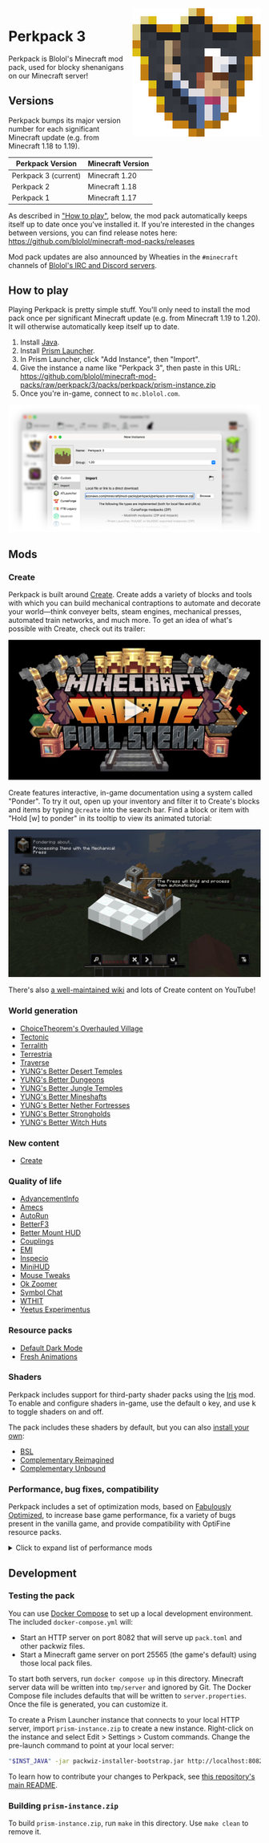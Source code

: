 <img src="images/perkpack-256.png" style="display: block; float: right">

# Perkpack 3

Perkpack is Blolol's Minecraft mod pack, used for blocky shenanigans on our Minecraft server!

## Versions

Perkpack bumps its major version number for each significant Minecraft update (e.g. from Minecraft 1.18 to 1.19).

| Perkpack Version     | Minecraft Version |
|----------------------|-------------------|
| Perkpack 3 (current) | Minecraft 1.20    |
| Perkpack 2           | Minecraft 1.18    |
| Perkpack 1           | Minecraft 1.17    |

As described in ["How to play"](#how-to-play), below, the mod pack automatically keeps itself up to date once you've installed it. If you're interested in the changes between versions, you can find release notes here: https://github.com/blolol/minecraft-mod-packs/releases

Mod pack updates are also announced by Wheaties in the `#minecraft` channels of [Blolol's IRC and Discord servers](https://blolol.com/chat).

## How to play

Playing Perkpack is pretty simple stuff. You'll only need to install the mod pack once per significant Minecraft update (e.g. from Minecraft 1.19 to 1.20). It will otherwise automatically keep itself up to date.

1. Install [Java](https://prismlauncher.org/wiki/getting-started/installing-java/).
1. Install [Prism Launcher](https://prismlauncher.org).
1. In Prism Launcher, click "Add Instance", then "Import".
1. Give the instance a name like "Perkpack 3", then paste in this URL: https://github.com/blolol/minecraft-mod-packs/raw/perkpack/3/packs/perkpack/prism-instance.zip
1. Once you're in-game, connect to `mc.blolol.com`.

![Creating a Prism Launcher instance](images/creating-a-prism-instance.png)

## Mods

### Create

Perkpack is built around [Create](https://modrinth.com/mod/create-fabric). Create adds a variety of blocks and tools with which you can build mechanical contraptions to automate and decorate your world—think conveyer belts, steam engines, mechanical presses, automated train networks, and much more. To get an idea of what's possible with Create, check out its trailer:

[![Watch "This is Create" on YouTube](images/create-mod-trailer-thumbnail.jpg)](https://www.youtube.com/watch?v=rR8W-f9YhYA)

Create features interactive, in-game documentation using a system called "Ponder". To try it out, open up your inventory and filter it to Create's blocks and items by typing `@create` into the search bar. Find a block or item with "Hold [w] to ponder" in its tooltip to view its animated tutorial:

![Pondering the Mechanical Press](images/create-mod-pondering.jpg)

There's also [a well-maintained wiki](https://create.fandom.com/wiki/Create_Mod_Wiki) and lots of Create content on YouTube!

### World generation

* [ChoiceTheorem's Overhauled Village](https://modrinth.com/mod/ct-overhaul-village)
* [Tectonic](https://modrinth.com/datapack/tectonic)
* [Terralith](https://modrinth.com/mod/terralith)
* [Terrestria](https://modrinth.com/mod/terrestria)
* [Traverse](https://modrinth.com/mod/traverse)
* [YUNG's Better Desert Temples](https://modrinth.com/mod/yungs-better-desert-temples)
* [YUNG's Better Dungeons](https://modrinth.com/mod/yungs-better-dungeons)
* [YUNG's Better Jungle Temples](https://modrinth.com/mod/yungs-better-jungle-temples)
* [YUNG's Better Mineshafts](https://modrinth.com/mod/yungs-better-mineshafts)
* [YUNG's Better Nether Fortresses](https://modrinth.com/mod/yungs-better-nether-fortresses)
* [YUNG's Better Strongholds](https://modrinth.com/mod/yungs-better-strongholds)
* [YUNG's Better Witch Huts](https://modrinth.com/mod/yungs-better-witch-huts)

### New content

* [Create](https://modrinth.com/mod/create-fabric)

### Quality of life

* [AdvancementInfo](https://modrinth.com/mod/advancementinfo)
* [Amecs](https://modrinth.com/mod/amecs)
* [AutoRun](https://modrinth.com/mod/autorun)
* [BetterF3](https://modrinth.com/mod/betterf3)
* [Better Mount HUD](https://modrinth.com/mod/better-mount-hud)
* [Couplings](https://modrinth.com/mod/couplings)
* [EMI](https://modrinth.com/mod/emi)
* [Inspecio](https://modrinth.com/mod/inspecio)
* [MiniHUD](https://www.curseforge.com/minecraft/mc-mods/minihud)
* [Mouse Tweaks](https://modrinth.com/mod/mouse-tweaks)
* [Ok Zoomer](https://modrinth.com/mod/ok-zoomer)
* [Symbol Chat](https://modrinth.com/mod/symbol-chat)
* [WTHIT](https://modrinth.com/mod/wthit)
* [Yeetus Experimentus](https://modrinth.com/mod/yeetus-experimentus)

### Resource packs

* [Default Dark Mode](https://modrinth.com/resourcepack/default-dark-mode)
* [Fresh Animations](https://modrinth.com/resourcepack/fresh-animations)

### Shaders

Perkpack includes support for third-party shader packs using the [Iris]() mod. To enable and configure shaders in-game, use the default <kbd>o</kbd> key, and use <kbd>k</kbd> to toggle shaders on and off.

The pack includes these shaders by default, but you can also [install your own](https://modrinth.com/shaders):

* [BSL](https://modrinth.com/shader/bsl-shaders)
* [Complementary Reimagined](https://modrinth.com/shader/complementary-reimagined)
* [Complementary Unbound](https://modrinth.com/shader/complementary-unbound)

### Performance, bug fixes, compatibility

Perkpack includes a set of optimization mods, based on [Fabulously Optimized](https://modrinth.com/modpack/fabulously-optimized), to increase base game performance, fix a variety of bugs present in the vanilla game, and provide compatibility with OptiFine resource packs.

<details>
  <summary>
    Click to expand list of performance mods
  </summary>

  * [Animatica](https://modrinth.com/mod/animatica)
  * [Borderless Mining](https://modrinth.com/mod/borderless-mining)
  * [Capes](https://modrinth.com/mod/capes)
  * [CIT Resewn](https://modrinth.com/mod/cit-resewn)
  * [Continuity](https://modrinth.com/mod/continuity)
  * [Debugify](https://modrinth.com/mod/debugify)
  * [Dynamic FPS](https://modrinth.com/mod/dynamic-fps)
  * [Enhanced Block Entities](https://modrinth.com/mod/ebe) (EBE)
  * [Entity Model Features](https://modrinth.com/mod/entity-model-features) (EMF)
  * [Entity Culling](https://modrinth.com/mod/entityculling)
  * [Entity Texture Features](https://modrinth.com/mod/entitytexturefeatures) (ETF)
  * [Fadeless](https://modrinth.com/mod/fadeless)
  * [FerriteCore](https://modrinth.com/mod/ferrite-core)
  * [ImmediatelyFast](https://modrinth.com/mod/immediatelyfast)
  * [Indium](https://modrinth.com/mod/indium)
  * [Iris](https://modrinth.com/mod/iris)
  * [Krypton](https://modrinth.com/mod/krypton)
  * [Lithium](https://modrinth.com/mod/lithium)
  * [Memory Leak Fix](https://modrinth.com/mod/memoryleakfix)
  * [Model Gap Fix](https://modrinth.com/mod/modelfix)
  * [ModernFix](https://modrinth.com/mod/modernfix)
  * [More Culling](https://modrinth.com/mod/moreculling)
  * [Reese's Sodium Options](https://modrinth.com/mod/reeses-sodium-options)
  * [Sodium Extra](https://modrinth.com/mod/sodium-extra)
  * [Sodium](https://modrinth.com/mod/sodium)
</details>

## Development

### Testing the pack

You can use [Docker Compose](https://docs.docker.com/compose/) to set up a local development environment. The included `docker-compose.yml` will:

* Start an HTTP server on port 8082 that will serve up `pack.toml` and other packwiz files.
* Start a Minecraft game server on port 25565 (the game's default) using those local pack files.

To start both servers, run `docker compose up` in this directory. Minecraft server data will be written into `tmp/server` and ignored by Git. The Docker Compose file includes defaults that will be written to `server.properties`. Once the file is generated, you can customize it.

To create a Prism Launcher instance that connects to your local HTTP server, import `prism-instance.zip` to create a new instance. Right-click on the instance and select Edit > Settings > Custom commands. Change the pre-launch command to point at your local server:

```sh
"$INST_JAVA" -jar packwiz-installer-bootstrap.jar http://localhost:8082/pack.toml
```

To learn how to contribute your changes to Perkpack, see [this repository's main README](../../README.md).

### Building `prism-instance.zip`

To build `prism-instance.zip`, run `make` in this directory. Use `make clean` to remove it.
